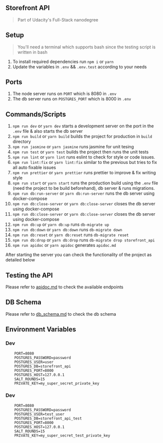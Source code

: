 ## Storefront API

> Part of Udacity's Full-Stack nanodegree
## Setup

> You'll need a terminal which supports bash since the testing script is written in bash

1. To install required dependencies run `npm i` or `yarn`
2. Update the variables in `.env` && `.env.test` according to your needs

## Ports

1. The node server runs on `PORT` which is 8080 in `.env`
2. The db server runs on `POSTGRES_PORT` which is 8000 in `.env`


## Commands/Scripts

1. `npm run dev` or `yarn dev` starts a development server on the port in the `.env` file & also starts the db server
2. `npm run build` or `yarn build` builds the project for production in `build` directory
3. `npm run jasmine` or `yarn jasmine` runs jasmine for unit tesing
4. `npm run test` or `yarn test` builds the project then runs the unit tests
5. `npm run lint` or `yarn lint` runs eslint to check for style or code issues.
6. `npm run lint:fix` or `yarn lint:fix` similar to the previous but tries to fix all auto fixable issues
7. `npm run prettier` or `yarn prettier` runs prettier to improve & fix writing style
8. `npm run start` or `yarn start` runs the production build using the `.env` file (need the project to be build beforehand), db server & runs migrations.
9. `npm run db:run-server` or `yarn db:run-server` runs the db server using docker-compose
10. `npm run db:close-server` or `yarn db:close-server` closes the db server using docker-compose
11. `npm run db:close-server` or `yarn db:close-server` closes the db server using docker-compose
13. `npm run db:up` or `yarn db:up` runs `db-migrate up`
14. `npm run db:down` or `yarn db:down` runs `db-migrate down`
15. `npm run db:reset` or `yarn db:reset` runs `db-migrate reset`
16. `npm run db:drop` or `yarn db:drop` runs `db-migrate drop storefront_api`
17. `npm run apidoc` or `yarn apidoc` generates `apidoc.md`

After starting the server you can check the functionality of the project as detailed below

## Testing the API

Please refer to [apidoc.md](./apidoc.md) to check the available endpoints

## DB Schema

Please refer to  [db_schema.md](./db_schema.md) to check the db schema


## Environment Variables
### Dev

```
    PORT=8080
    POSTGRES_PASSWORD=password
    POSTGRES_USER=user
    POSTGRES_DB=storefront_api
    POSTGRES_PORT=8000
    POSTGRES_HOST=127.0.0.1
    SALT_ROUNDS=15
    PRIVATE_KEY=my_super_secret_private_key
```

### Dev

```
    PORT=8080
    POSTGRES_PASSWORD=password
    POSTGRES_USER=test_user
    POSTGRES_DB=storefront_api_test
    POSTGRES_PORT=8000
    POSTGRES_HOST=127.0.0.1
    SALT_ROUNDS=15
    PRIVATE_KEY=my_super_secret_test_private_key
```